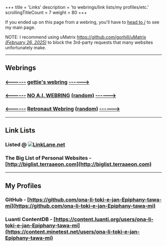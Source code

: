 +++
title               = 'Links'
description         = 'to webrings/link lists/my profiles/etc.'
scrollingTitleCount = 7
weight              = 80
+++

If you ended up on this page from a webring, you'll have to [head to /](/) to
see my main page.

NOTE: I recommend using uMatrix
[https://github.com/gorhill/uMatrix *(February 26, 2025)*](https://github.com/gorhill/uMatrix)
to block the 3rd-party requests that many websites unfortunately make.

---

## Webrings

### [<------](https://webring.getimiskon.xyz/paltepuk/prev) [gettie's webring](https://webring.getimiskon.xyz) [------>](https://webring.getimiskon.xyz/paltepuk/next)

### [<------](https://baccyflap.com/noai/?prv&s=pal) [NO A.I. WEBRING](https://baccyflap.com/noai) [(random)](https://baccyflap.com/noai/?rnd) [------>](https://baccyflap.com/noai/?nxt&s=pal)

### [<------](https://webring.dinhe.net/prev/https://paltepuk.xyz/links) [Retronaut Webring](https://webring.dinhe.net) [(random)](https://webring.dinhe.net/random) [------>](https://webring.dinhe.net/next/https://paltepuk.xyz/links)

---

## Link Lists

### Listed @ [![LinkLane.net](/web-buttons/linklane.net.webp)](https://linklane.net)

### The Big List of Personal Websites - [http://biglist.terraaeon.com](http://biglist.terraaeon.com)

---

## My Profiles

### GitHub - [https://github.com/ona-li-toki-e-jan-Epiphany-tawa-mi](https://github.com/ona-li-toki-e-jan-Epiphany-tawa-mi)

### Luanti ContentDB - [https://content.luanti.org/users/ona-li-toki-e-jan-Epiphany-tawa-mi](https://content.minetest.net/users/ona-li-toki-e-jan-Epiphany-tawa-mi)

